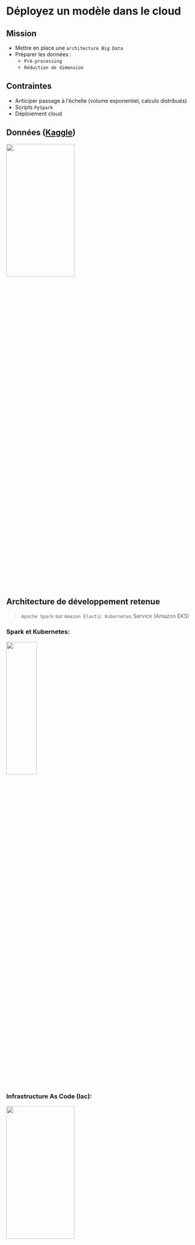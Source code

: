 # Déployez un modèle dans le cloud

## Mission
- Mettre en place une `architecture Big Data`
- Préparer les données :
   - `Pré-processing`
   - `Réduction de dimension` 
## Contraintes
- Anticiper passage à l'échelle (volume exponentiel, calculs distribués)
- Scripts `PySpark`
- Déploiement cloud 

## Données ([Kaggle](https://www.kaggle.com/datasets/moltean/fruits))

<img src="https://user-images.githubusercontent.com/119690854/222800695-850e7635-7740-4703-89c0-d25b525d3630.png"  width="60%" height="30%">


## Architecture de développement retenue
> `Apache Spark` sur `Amazon Elastic Kubernetes` Service (Amazon EKS)

### Spark et Kubernetes:

<img src="https://user-images.githubusercontent.com/119690854/222803574-b9b80e61-b291-409d-813e-d3e50ef4ba27.png"  width="40%" height="30%">

### Infrastructure As Code (Iac):

<img src="https://user-images.githubusercontent.com/119690854/222803947-c86c8050-84b3-4109-8192-9a3b684e9d2d.png"  width="60%" height="30%">

#### Description du code disponible dans le répertoire `livrables`:
  > `00-conf > conf.ini` : contient les informations d'authentification AWS et déploiement
   >> `mon_bucket` : le nom de la bucket s3 <br>
   >> `aws_id`, `aws_access_key_id`, `aws_secret_access_key` : pour l'authentification AWS

<img src="https://user-images.githubusercontent.com/119690854/222806350-11434837-880a-44ac-9279-86d11497b347.png"  width="90%" height="60%">

## Architecture Cloud retenue

![image](https://user-images.githubusercontent.com/119690854/222807465-aaa208a8-16f7-45a3-b8a7-b18b02bbd0f5.png)

## Chaîne de traitement
 1. Copie des images (`Training`) dans une bucket S3 ( dans mon cas :`s3://oc-mb-fruits/` )
   >  aws s3 sync . `s3://oc-mb-fruits/Training` 
 2. Construction de l'image docker Spark compatible (cloud+kubernetes)
   >  ![image](https://user-images.githubusercontent.com/119690854/222809863-eb583e6c-8fdb-41d0-973d-e4ee8494d95a.png)

 3. Création du cluster, déploiement des noeuds de calculs et la mise à l'échelle.
  > ![image](https://user-images.githubusercontent.com/119690854/222811020-9a18cbe1-8979-4b6c-9341-a6387009b58c.png)

 4. Exécution de l’application Spark
  > Le code de l’application est disponible dans s3 : s3://${mon_bucket}/`app`/`spark-app.py`
  > ![image](https://user-images.githubusercontent.com/119690854/222811458-8ba7069b-838a-47bf-8655-5af5b5c6741f.png)

 5. Monitoring
   - UI Spark 
     ```bash
     # namespace pour driver spark
     NS="spark-fargate"
     # le nom du pod du driver en cours d'exécution
     SPARK_DRIVER_NAME=$(kubectl get pods -n ${NS} | grep  '\-driver' | awk '{print $1}')
     # le forwading des ports 
     kubectl port-forward -n=${NS} ${SPARK_DRIVER_NAME} 4040:4040
     ```
      Navigateur > http://127.0.0.1:4040/
      
      ![image](https://user-images.githubusercontent.com/119690854/222814085-45494464-1e6a-4ec9-9f0f-2fcdb24b8105.png)

   - Dashboard kubernetes
      ```bash
      # dépoiement du dashboard dans le namespace kube-system
      kubectl apply -f https://raw.githubusercontent.com/kubernetes/dashboard/v2.6.1/aio/deploy/recommended.yaml
      # lancé le proxy sur le port 8081
      kubectl proxy --port=8081 &
      ```
      
      Navigateur >  http://127.0.0.1:8001/api/v1/namespaces/kubernetes-dashboard/services/https:kubernetes-dashboard:/proxy
      
      Pour obtenir le tocken pour se connecter:
      ```bash
      aws eks get-token --cluster-name spark-eks-prod | jq -r '.status.token'
      ```
      
      ![image](https://user-images.githubusercontent.com/119690854/222815648-a69c2c00-e28f-42e8-83c4-7de78d29a652.png)
      ![image](https://user-images.githubusercontent.com/119690854/222815923-daa94c1d-512e-4b8a-a298-aa651b9842f7.png)
      ![image](https://user-images.githubusercontent.com/119690854/222816001-8cbbedfa-0eaf-4a6d-a8de-8162a52ba6f6.png)

  6. Features extraction des images réduites 
      > Le Résultat de la réduction de dimension  est disponible dans s3: `s3://oc-mb-fruits/output/resultats_features_parquet`
      
      ![image](https://user-images.githubusercontent.com/119690854/222820145-99d063d5-9b46-45b8-8f76-165973d33b78.png)


 7. Ordonnancement avec Airflow   
  >  - script installation : `install_aiflow.sh`
  >  - script pipeline : `eks-pipeline.py`
   
  ![image](https://user-images.githubusercontent.com/119690854/222822393-0970370d-150e-43fc-82ad-3c37fcd6e43c.png)

   
   
   
